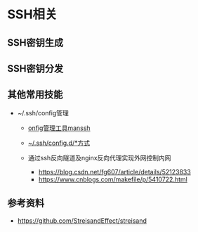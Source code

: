 # SSH相关
## SSH密钥生成
## SSH密钥分发
## 其他常用技能
- ~/.ssh/config管理
  
  - [onfig管理工具manssh](https://github.com/xwjdsh/manssh)
  
  - [~/.ssh/config.d/*方式](https://superuser.com/questions/247564/is-there-a-way-for-one-ssh-config-file-to-include-another-one?utm_medium=organic&utm_source=google_rich_qa&utm_campaign=google_rich_qa)
  - 通过ssh反向隧道及nginx反向代理实现外网控制内网
    - https://blog.csdn.net/fg607/article/details/52123833
    - https://www.cnblogs.com/makefile/p/5410722.html
   
## 参考资料
- https://github.com/StreisandEffect/streisand
